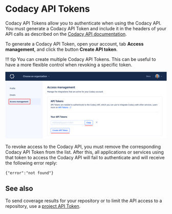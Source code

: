# Codacy API Tokens

Codacy API Tokens allow you to authenticate when using the Codacy API. You must generate a Codacy API Token and include it in the headers of your API calls as described on the [Codacy API documentation](https://api.codacy.com/swagger#authentication).

To generate a Codacy API Token, open your account, tab **Access management**, and click the button **Create API token**.

!!! tip
    You can create multiple Codacy API Tokens. This can be useful to have a more flexible control when revoking a specific token.

![Creating an API token](images/api-tokens.png)

To revoke access to the Codacy API, you must remove the corresponding Codacy API Token from the list. After this, all applications or services using that token to access the Codacy API will fail to authenticate and will receive the following error reply:

```text
{"error":"not found"}
```

## See also

To send coverage results for your repository or to limit the API access to a repository, use a [project API Token](../repositories-configure/integrations/project-api.md).
